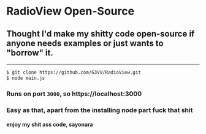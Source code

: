 # RadioView Open-Source
## Thought I'd make my shitty code open-source if anyone needs examples or just wants to "borrow" it.

---

```bash
$ git clone https://github.com/G3VV/RadioView.git
$ node main.js
```
### **Runs on port `3000`, so https://localhost:3000**
### Easy as that, apart from the installing node part fuck that shit
#### enjoy my shit ass code, sayonara 
